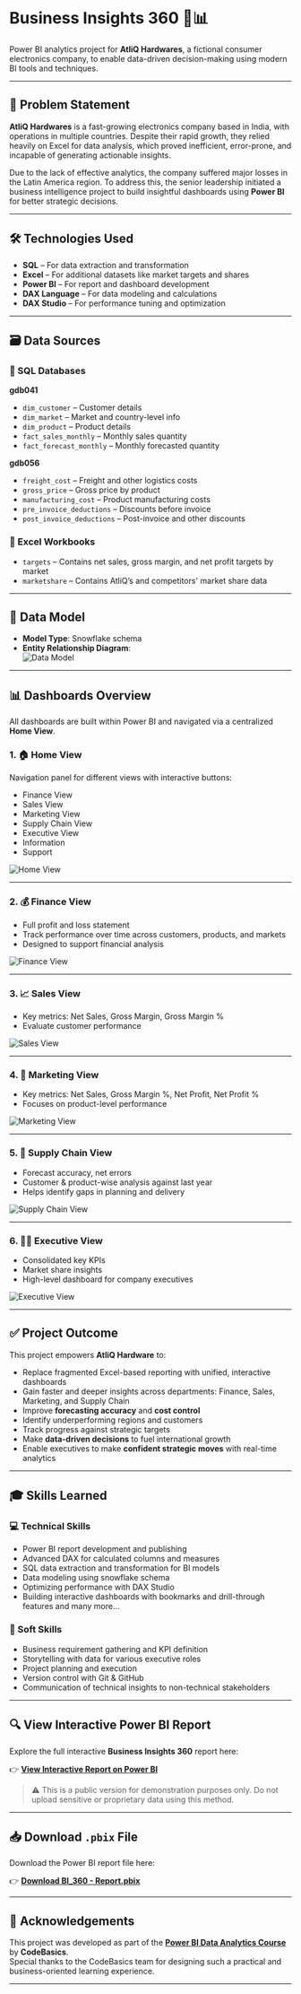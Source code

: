 # Business Insights 360 🚀📊

Power BI analytics project for **AtliQ Hardwares**, a fictional consumer electronics company, to enable data-driven decision-making using modern BI tools and techniques.

---

## 📌 Problem Statement

**AtliQ Hardwares** is a fast-growing electronics company based in India, with operations in multiple countries. Despite their rapid growth, they relied heavily on Excel for data analysis, which proved inefficient, error-prone, and incapable of generating actionable insights.

Due to the lack of effective analytics, the company suffered major losses in the Latin America region. To address this, the senior leadership initiated a business intelligence project to build insightful dashboards using **Power BI** for better strategic decisions.

---

## 🛠️ Technologies Used

- **SQL** – For data extraction and transformation  
- **Excel** – For additional datasets like market targets and shares  
- **Power BI** – For report and dashboard development  
- **DAX Language** – For data modeling and calculations  
- **DAX Studio** – For performance tuning and optimization  

---

## 🗃️ Data Sources

### 📁 SQL Databases

**gdb041**
- `dim_customer` – Customer details  
- `dim_market` – Market and country-level info  
- `dim_product` – Product details  
- `fact_sales_monthly` – Monthly sales quantity  
- `fact_forecast_monthly` – Monthly forecasted quantity  

**gdb056**
- `freight_cost` – Freight and other logistics costs  
- `gross_price` – Gross price by product  
- `manufacturing_cost` – Product manufacturing costs  
- `pre_invoice_deductions` – Discounts before invoice  
- `post_invoice_deductions` – Post-invoice and other discounts  

### 📁 Excel Workbooks

- `targets` – Contains net sales, gross margin, and net profit targets by market  
- `marketshare` – Contains AtliQ’s and competitors' market share data  

---

## 🧩 Data Model

- **Model Type**: Snowflake schema  
- **Entity Relationship Diagram**:  
  ![Data Model](https://github.com/AnshumanB08/Power-BI-Business-Insights-360/blob/main/Resources/Data%20Model.png)

---

## 📊 Dashboards Overview

All dashboards are built within Power BI and navigated via a centralized **Home View**.  

### 1. 🏠 Home View
Navigation panel for different views with interactive buttons:
- Finance View  
- Sales View  
- Marketing View  
- Supply Chain View  
- Executive View
- Information 
- Support

![Home View](https://github.com/AnshumanB08/Power-BI-Business-Insights-360/blob/main/Resources/Home%20View.gif)

---

### 2. 💰 Finance View
- Full profit and loss statement  
- Track performance over time across customers, products, and markets  
- Designed to support financial analysis  

![Finance View](https://github.com/AnshumanB08/Power-BI-Business-Insights-360/blob/main/Resources/Finance%20View.gif)

---

### 3. 📈 Sales View
- Key metrics: Net Sales, Gross Margin, Gross Margin %  
- Evaluate customer performance  

![Sales View](https://github.com/AnshumanB08/Power-BI-Business-Insights-360/blob/main/Resources/Sales%20View.gif)

---

### 4. 🎯 Marketing View
- Key metrics: Net Sales, Gross Margin %, Net Profit, Net Profit %  
- Focuses on product-level performance  

![Marketing View](https://github.com/AnshumanB08/Power-BI-Business-Insights-360/blob/main/Resources/Marketing%20View.gif)

---

### 5. 🚚 Supply Chain View
- Forecast accuracy, net errors  
- Customer & product-wise analysis against last year  
- Helps identify gaps in planning and delivery  

![Supply Chain View](https://github.com/AnshumanB08/Power-BI-Business-Insights-360/blob/main/Resources/Supply%20Chain%20View.gif)

---

### 6. 🧑‍💼 Executive View
- Consolidated key KPIs  
- Market share insights  
- High-level dashboard for company executives  

![Executive View](https://github.com/AnshumanB08/Power-BI-Business-Insights-360/blob/main/Resources/Executive%20View.gif)

---

## ✅ Project Outcome

This project empowers **AtliQ Hardware** to:

- Replace fragmented Excel-based reporting with unified, interactive dashboards  
- Gain faster and deeper insights across departments: Finance, Sales, Marketing, and Supply Chain  
- Improve **forecasting accuracy** and **cost control**  
- Identify underperforming regions and customers  
- Track progress against strategic targets  
- Make **data-driven decisions** to fuel international growth  
- Enable executives to make **confident strategic moves** with real-time analytics  

---

## 🎓 Skills Learned

### 💻 Technical Skills
- Power BI report development and publishing  
- Advanced DAX for calculated columns and measures  
- SQL data extraction and transformation for BI models  
- Data modeling using snowflake schema  
- Optimizing performance with DAX Studio  
- Building interactive dashboards with bookmarks and drill-through features and many more...  

### 🤝 Soft Skills
- Business requirement gathering and KPI definition  
- Storytelling with data for various executive roles  
- Project planning and execution  
- Version control with Git & GitHub  
- Communication of technical insights to non-technical stakeholders

---

## 🔍 View Interactive Power BI Report

Explore the full interactive **Business Insights 360** report here:

👉 [**View Interactive Report on Power BI**](https://app.powerbi.com/view?r=eyJrIjoiMmExODhmYzktZTAxZC00ZWE3LTg3ZjEtMGFhMzg4ODQwOTczIiwidCI6ImM2ZTU0OWIzLTVmNDUtNDAzMi1hYWU5LWQ0MjQ0ZGM1YjJjNCJ9)

> ⚠️ This is a public version for demonstration purposes only. Do not upload sensitive or proprietary data using this method.

---

## 📥 Download `.pbix` File

Download the Power BI report file here:

👉 [**Download BI_360 - Report.pbix**](https://github.com/AnshumanB08/Power-BI-Business-Insights-360/blob/main/Report/BI_360%20-%20Report.pbix)

---

## 🙌 Acknowledgements

This project was developed as part of the [**Power BI Data Analytics Course**](https://codebasics.io/courses/power-bi-data-analysis-with-end-to-end-project) by **CodeBasics**.  
Special thanks to the CodeBasics team for designing such a practical and business-oriented learning experience.

---
